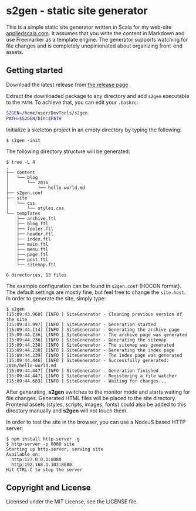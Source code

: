 # s2gen - static site generator

This is a simple static site generator written in Scala for my web-site [appliedscala.com](http://appliedscala.com/). It assumes that you write the content in Markdown and use Freemarker as a template engine. The generator supports watching for file changes and is completely unopinionated about organizing front-end assets.

## Getting started

Download the latest release from [the release page](https://github.com/denisftw/s2gen/releases/latest)

Extract the downloaded package to any directory and add `s2gen`
executable to the `PATH`. To achieve that, you can edit your `.bashrc`:

```bash
S2GEN=/home/user/DevTools/s2gen
PATH=$S2GEN/bin:$PATH
```

Initialize a skeleton project in an empty directory by typing the following:

```
$ s2gen -init
```

The following directory structure will be generated:

```
$ tree -L 4
.
├── content
│   └── blog
│       └── 2016
│           └── hello-world.md
├── s2gen.conf
├── site
│   └── css
│       └── styles.css
└── templates
    ├── archive.ftl
    ├── blog.ftl
    ├── footer.ftl
    ├── header.ftl
    ├── index.ftl
    ├── main.ftl
    ├── menu.ftl
    ├── page.ftl
    ├── post.ftl
    └── sitemap.ftl

6 directories, 13 files

```

The example configuration can be found in `s2gen.conf` (HOCON format).
The default settings are mostly fine, but feel free to change the `site.host`.
In order to generate the site, simply type:

```
$ s2gen
[15:09:43.960] [INFO ] SiteGenerator - Cleaning previous version of the site
[15:09:43.997] [INFO ] SiteGenerator - Generation started
[15:09:44.114] [INFO ] SiteGenerator - Generating the archive page
[15:09:44.236] [INFO ] SiteGenerator - The archive page was generated
[15:09:44.236] [INFO ] SiteGenerator - Generating the sitemap
[15:09:44.238] [INFO ] SiteGenerator - The sitemap was generated
[15:09:44.238] [INFO ] SiteGenerator - Generating the index page
[15:09:44.239] [INFO ] SiteGenerator - The index page was generated
[15:09:44.446] [INFO ] SiteGenerator - Successfully generated: 2016/hello-world.md
[15:09:44.447] [INFO ] SiteGenerator - Generation finished
[15:09:44.447] [INFO ] SiteGenerator - Registering a file watcher
[15:09:44.683] [INFO ] SiteGenerator - Waiting for changes...
```

After generating, **s2gen** switches to the monitor mode and starts waiting for file changes.
Generated HTML files will be placed to the site directory.
Frontend assets (styles, scripts, images, fonts) could also be added
to this directory manually and **s2gen** will not touch them.

In order to test the site in the browser, you can use a NodeJS based HTTP server:

```
$ npm install http-server -g
$ http-server -p 8080 site
Starting up http-server, serving site
Available on:
  http:127.0.0.1:8080
  http:192.168.1.103:8080
Hit CTRL-C to stop the server
```

## Copyright and License

Licensed under the MIT License, see the LICENSE file.